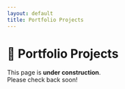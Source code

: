 ```yaml
---
layout: default
title: Portfolio Projects
---
```


# 🚧 Portfolio Projects

This page is **under construction**.  
Please check back soon!
